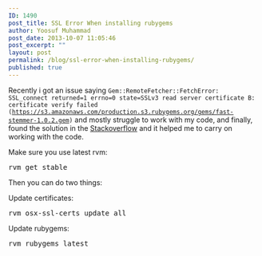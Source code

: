 ```yaml
---
ID: 1490
post_title: SSL Error When installing rubygems
author: Yoosuf Muhammad
post_date: 2013-10-07 11:05:46
post_excerpt: ""
layout: post
permalink: /blog/ssl-error-when-installing-rubygems/
published: true
---
```

Recently i got an issue saying <code>Gem::RemoteFetcher::FetchError: SSL_connect returned=1 errno=0 state=SSLv3 read server certificate B: certificate verify failed (https://s3.amazonaws.com/production.s3.rubygems.org/gems/fast-stemmer-1.0.2.gem)</code> and mostly struggle to work with my code, and finally, found the solution in the <a href="http://stackoverflow.com/a/19151697" target="_blank">Stackoverflow</a> and it helped me to carry on working with the code.

Make sure you use latest rvm:
<pre>rvm get stable</pre>
Then you can do two things:

Update certificates:
<pre>rvm osx-ssl-certs update all</pre>
Update rubygems:
<pre>rvm rubygems latest</pre>